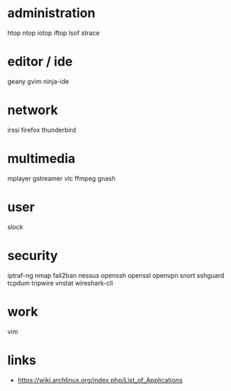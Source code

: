 # administration

htop
ntop
iotop
iftop
lsof
strace

# editor / ide

geany
gvim
ninja-ide

# network

irssi
firefox
thunderbird

# multimedia

mplayer
gstreamer
vlc
ffmpeg
gnash

# user

slock

# security

iptraf-ng
nmap
fail2ban
nessus
openssh
openssl
openvpn
snort
sshguard
tcpdum
tripwire
vnstat
wireshark-cli

# work

vim

# links

* https://wiki.archlinux.org/index.php/List_of_Applications
